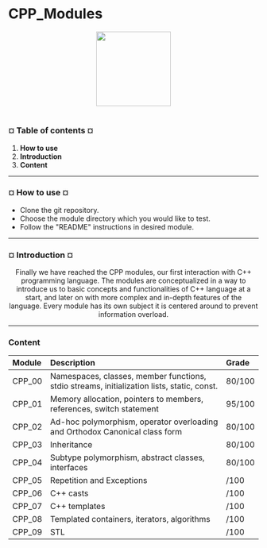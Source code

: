 # CPP_Modules
<p align="center"><img src="https://cdn-images-1.medium.com/v2/resize:fit:1200/1*mb0KkzYAZDDSvdYC2MM5hg.jpeg" width="150" height="150" />

#
<h3><b>¤ Table of contents ¤</b></h3>

1) <b>How to use</b>
2) <b>Introduction</b>
3) <b>Content</b>

---
<h3><b>¤ How to use ¤</b></h3>

* Clone the git repository.
* Choose the module directory which you would like to test.
* Follow the "README" instructions in desired module.

---
<h3><b>¤ Introduction ¤</b></h3>
<p align="center">Finally we have reached the CPP modules, our first interaction with C++ programming language. The modules are conceptualized in a way to introduce us to basic concepts and functionalities of C++ language at a start, and later on with more complex and in-depth features of the language. Every module has its own subject
it is centered around to prevent information overload.

---
<h3><b> Content </b></h3>
<p align="left">

|Module|Description|Grade|
|:---------|:----------|:----------|
CPP_00 |Namespaces, classes, member functions, stdio streams, initialization lists, static, const. |80/100
CPP_01 |Memory allocation, pointers to members, references, switch statement |95/100
CPP_02 |Ad-hoc polymorphism, operator overloading and Orthodox Canonical class form |80/100
CPP_03 |Inheritance |80/100
CPP_04 |Subtype polymorphism, abstract classes, interfaces |80/100
CPP_05 |Repetition and Exceptions | /100
CPP_06 |C++ casts | /100
CPP_07 |C++ templates | /100
CPP_08 |Templated containers, iterators, algorithms | /100
CPP_09 |STL | /100

